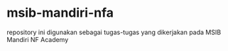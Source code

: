 # msib-mandiri-nfa
repository ini digunakan sebagai tugas-tugas yang dikerjakan pada MSIB Mandiri NF Academy
